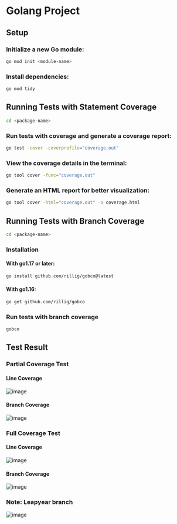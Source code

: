 # Golang Project

## Setup

### Initialize a new Go module:

```sh
go mod init <module-name>
```

### Install dependencies:

```sh
go mod tidy
```

## Running Tests with Statement Coverage

```sh
cd <package-name>
```

### Run tests with coverage and generate a coverage report:

```sh
go test -cover -coverprofile="coverage.out"
```

### View the coverage details in the terminal:

```sh
go tool cover -func="coverage.out"
```

### Generate an HTML report for better visualization:

```sh
go tool cover -html="coverage.out" -o coverage.html
```

## Running Tests with Branch Coverage

```sh
cd <package-name>
```

### Installation

#### With go1.17 or later:

```sh
go install github.com/rillig/gobco@latest
```

#### With go1.16:

```sh
go get github.com/rillig/gobco
```

### Run tests with branch coverage

```sh
gobco
```

## Test Result

### Partial Coverage Test

#### Line Coverage

![image](https://github.com/user-attachments/assets/ef0f6aa0-4c01-4382-945d-74a932f8c1c0)

#### Branch Coverage

![image](https://github.com/user-attachments/assets/974f287e-0763-41bd-97a0-97cd99da309a)

### Full Coverage Test

#### Line Coverage

![image](https://github.com/user-attachments/assets/70c58612-bbb4-4e8c-98a0-d584868c6b07)

#### Branch Coverage

![image](https://github.com/user-attachments/assets/48b205b2-4e4b-445b-933e-84ea1dd435c8)

### Note: Leapyear branch

![image](https://github.com/user-attachments/assets/add4cb9a-9472-4d4e-b4e8-3a525fff32ef)
